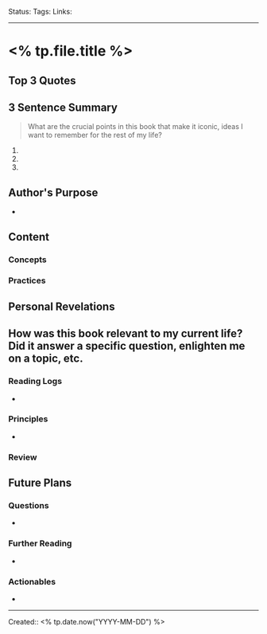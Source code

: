 Status:
Tags: 
Links: 
___
# <% tp.file.title %>
## Top 3 Quotes

## 3 Sentence Summary
 > What are the crucial points in this book that make it iconic, ideas I want to remember for the rest of my life?
1. 
2. 
3. 
## Author's Purpose
- 
## Content
### Concepts
### Practices
## Personal Revelations
**How was this book relevant to my current life? Did it answer a specific question, enlighten me on a topic, etc.**
- 
### Reading Logs
- 
### Principles
- 
### Review
## Future Plans
### Questions
- 
### Further Reading
- 
### Actionables
- 
___
Created:: <% tp.date.now("YYYY-MM-DD") %>